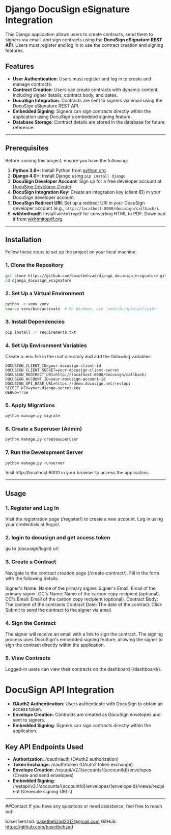 # Django DocuSign eSignature Integration

This Django application allows users to create contracts, send them to signers via email, and sign contracts using the **DocuSign eSignature REST API**. Users must register and log in to use the contract creation and signing features.

## Features
- **User Authentication**: Users must register and log in to create and manage contracts.
- **Contract Creation**: Users can create contracts with dynamic content, including signer details, contract body, and dates.
- **DocuSign Integration**: Contracts are sent to signers via email using the DocuSign eSignature REST API.
- **Embedded Signing**: Signers can sign contracts directly within the application using DocuSign's embedded signing feature.
- **Database Storage**: Contract details are stored in the database for future reference.

---

## Prerequisites

Before running this project, ensure you have the following:

1. **Python 3.8+**: Install Python from [python.org](https://www.python.org/).
2. **Django 4.0+**: Install Django using `pip install django`.
3. **DocuSign Developer Account**: Sign up for a free developer account at [DocuSign Developer Center](https://developers.docusign.com/).
4. **DocuSign Integration Key**: Create an integration key (client ID) in your DocuSign developer account.
5. **DocuSign Redirect URI**: Set up a redirect URI in your DocuSign developer account (e.g., `http://localhost:8000/docusign/callback/`).
6. **wkhtmltopdf**: Install `wkhtmltopdf` for converting HTML to PDF. Download it from [wkhtmltopdf.org](https://wkhtmltopdf.org/).

---

## Installation

Follow these steps to set up the project on your local machine:

### 1. Clone the Repository
```bash
git clone https://github.com/basetbehzad/django_docusign_esignature.git
cd django_docusign_esignature
```
### 2. Set Up a Virtual Environment
```bash
python -m venv venv
source venv/bin/activate  # On Windows, use `venv\Scripts\activate`
```
### 3. Install Dependencies
```bash
pip install -r requirements.txt
```
### 4. Set Up Environment Variables
Create a .env file in the root directory and add the following variables:
```plaintext
DOCUSIGN_CLIENT_ID=your-docusign-client-id
DOCUSIGN_CLIENT_SECRET=your-docusign-client-secret
DOCUSIGN_REDIRECT_URI=http://localhost:8000/docusign/callback/
DOCUSIGN_ACCOUNT_ID=your-docusign-account-id
DOCUSIGN_API_BASE_URL=https://demo.docusign.net/restapi
SECRET_KEY=your-django-secret-key
DEBUG=True
```
### 5. Apply Migrations
```bash
python manage.py migrate
```
### 6. Create a Superuser (Admin)
```bash
python manage.py createsuperuser
```
### 7. Run the Development Server
```bash
python manage.py runserver
```
Visit http://localhost:8000 in your browser to access the application.

---

## Usage
### 1. Register and Log In
Visit the registration page (/register/) to create a new account.
Log in using your credentials at /login/.
### 2. login to docusign and get access token
go to (docusign/login) url
### 3. Create a Contract

Navigate to the contract creation page (/create-contract/).
Fill in the form with the following details:

Signer's Name: Name of the primary signer.
Signer's Email: Email of the primary signer.
CC's Name: Name of the carbon copy recipient (optional).
CC's Email: Email of the carbon copy recipient (optional).
Contract Body: The content of the contracts
Contract Date: The date of the contract.
Click Submit to send the contract to the signer via email.
### 4. Sign the Contract
The signer will receive an email with a link to sign the contract.
The signing process uses DocuSign's embedded signing feature, allowing the signer to sign the contract directly within the application.
### 5. View Contracts
Logged-in users can view their contracts on the dashboard (/dashboard/).

# DocuSign API Integration

- **OAuth2 Authentication**: Users authenticate with DocuSign to obtain an access token.
- **Envelope Creation**: Contracts are created as DocuSign envelopes and sent to signers.
- **Embedded Signing**: Signers can sign contracts directly within the application.

## Key API Endpoints Used
- **Authorization**: /oauth/auth (OAuth2 authorization)
- **Token Exchange**: /oauth/token (OAuth2 token exchange)
- **Envelope Creation**: /restapi/v2.1/accounts/{accountId}/envelopes (Create and send envelopes)
- **Embedded Signing**: /restapi/v2.1/accounts/{accountId}/envelopes/{envelopeId}/views/recipient (Generate signing URLs)

---

##Contact
If you have any questions or need assistance, feel free to reach out:

baset behzad: basetbehzad2017@gmail.com
GitHub: https://github.com/basetbehzad
